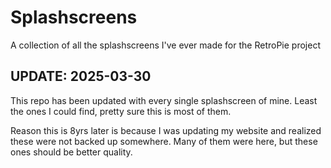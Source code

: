 # Splashscreens
A collection of all the splashscreens I've ever made for the RetroPie project

## UPDATE: 2025-03-30
This repo has been updated with every single splashscreen of mine. Least the ones I could find, pretty sure this is most of them. 

Reason this is 8yrs later is because I was updating my website and realized these were not backed up somewhere. Many of them were here, but these ones should be better quality.
